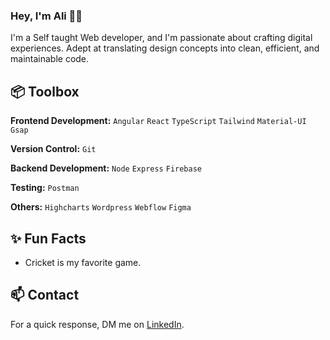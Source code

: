 ### Hey, I'm Ali 👋🏽  

I'm a Self taught Web developer, and I'm passionate about crafting digital experiences. Adept at translating design concepts into clean, efficient, and maintainable code.

 
## 📦 Toolbox

**Frontend Development:** `Angular` `React` `TypeScript` `Tailwind` `Material-UI` `Gsap`
 
**Version Control:** `Git` 

**Backend Development:** `Node` `Express` `Firebase` 

**Testing:**  `Postman` 

**Others:** `Highcharts` `Wordpress` `Webflow` `Figma`
 
## ✨ Fun Facts 

- Cricket is my favorite game.

## 📫 Contact

 For a quick response, DM me on [LinkedIn](https://www.linkedin.com/in/alijavedofficial/). 
